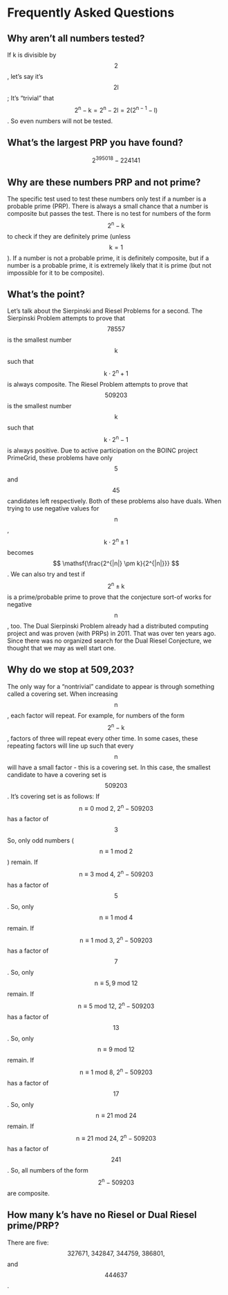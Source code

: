 # Frequently Asked Questions

## Why aren’t all numbers tested?
If k is divisible by $$ \mathsf{2} $$, let’s say it’s $$ \mathsf{2l} $$; It’s “trivial” that $$ \mathsf{2^n - k = 2^n - 2l = 2(2^{n-1}-l)} $$. So even numbers will not be tested.

## What’s the largest PRP you have found?
$$ \mathsf{2^{395018}-224141} $$

## Why are these numbers PRP and not prime?
The specific test used to test these numbers only test if a number is a probable prime (PRP). There is always a small chance that a number is composite but passes the test. There is no test for numbers of the form $$ \mathsf{2^n - k} $$ to check if they are definitely prime (unless $$ \mathsf{k=1} $$). If a number is not a probable prime, it is definitely composite, but if a number is a probable prime, it is extremely likely that it is prime (but not impossible for it to be composite).

## What’s the point?
Let’s talk about the Sierpinski and Riesel Problems for a second. The Sierpinski Problem attempts to prove that $$ \mathsf{78557} $$ is the smallest number $$ \mathsf{k} $$ such that $$ \mathsf{k\cdot 2^n + 1} $$ is always composite. The Riesel Problem attempts to prove that $$ \mathsf{509203} $$ is the smallest number $$ \mathsf{k} $$ such that $$ \mathsf{k\cdot 2^n - 1} $$ is always positive. Due to active participation on the BOINC project PrimeGrid, these problems have only $$ \mathsf{5} $$ and $$ \mathsf{45} $$ candidates left respectively.
Both of these problems also have duals. When trying to use negative values for $$ \mathsf{n} $$, $$ \mathsf{k \cdot 2^n \pm 1} $$ becomes $$ \mathsf{\frac{2^{|n|} \pm k}{2^{|n|}}} $$. We can also try and test if $$ \mathsf{2^n \pm k} $$ is a prime/probable prime to prove that the conjecture sort-of works for negative $$ \mathsf{n} $$, too. The Dual Sierpinski Problem already had a distributed computing project and was proven (with PRPs) in 2011. That was over ten years ago. Since there was no organized search for the Dual Riesel Conjecture, we thought that we may as well start one.

## Why do we stop at 509,203?
The only way for a “nontrivial” candidate to appear is through something called a covering set. When increasing $$ \mathsf{n} $$, each factor will repeat. For example, for numbers of the form $$ \mathsf{2^n - k} $$, factors of three will repeat every other time. In some cases, these repeating factors will line up such that every $$ \mathsf{n} $$ will have a small factor - this is a covering set. In this case, the smallest candidate to have a covering set is $$ \mathsf{509203} $$. It’s covering set is as follows:
If $$ \mathsf{n \equiv 0\ mod\ 2},\ \mathsf{2^n - 509203} $$ has a factor of $$ \mathsf{3} $$
So, only odd numbers ($$ \mathsf{n \equiv 1\ mod\ 2} $$) remain.
If $$ \mathsf{n \equiv 3\ mod\ 4,\ 2^n - 509203} $$ has a factor of $$ \mathsf{5} $$.
So, only $$ \mathsf{n \equiv 1\ mod\ 4} $$ remain.
If $$ \mathsf{n \equiv 1\ mod\ 3,\ 2^n - 509203} $$ has a factor of $$ \mathsf{7} $$.
So, only $$ \mathsf{n \equiv 5,9\ mod\ 12} $$ remain.
If $$ \mathsf{n \equiv 5\ mod\ 12,\ 2^n - 509203} $$ has a factor of $$ \mathsf{13} $$.
So, only $$ \mathsf{n \equiv 9\ mod\ 12} $$ remain.
If $$ \mathsf{n \equiv 1\ mod\ 8,\ 2^n - 509203} $$ has a factor of $$ \mathsf{17} $$.
So, only $$ \mathsf{n \equiv 21\ mod\ 24} $$ remain.
If $$ \mathsf{n \equiv 21\ mod\ 24,\ 2^n - 509203} $$ has a factor of $$ \mathsf{241} $$.
So, all numbers of the form $$ \mathsf{2^n - 509203} $$ are composite.

## How many k’s have no Riesel or Dual Riesel prime/PRP?
There are five: $$ \mathsf{327671,\ 342847,\ 344759,\ 386801,} $$ and $$ \mathsf{444637} $$.
